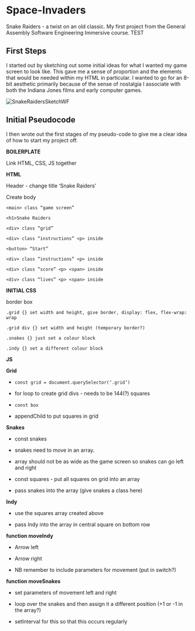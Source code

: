 # Space-Invaders
Snake Raiders - a twist on an old classic. My first project from the General Assembly Software Engineering Immersive course.
TEST

## First Steps

I started out by sketching out some initial ideas for what I wanted my game screen to look like. This gave me a sense of proportion and the elements that would be needed within my HTML in particular. I wanted to go for an 8-bit aesthetic primarily because of the sense of nostalgia I associate with both the Indiana Jones films and early computer games.

![SnakeRaidersSketchWF](https://user-images.githubusercontent.com/63468223/136580421-8c7192c6-74c9-423d-845a-8712cd598266.jpg)


## Initial Pseudocode

I then wrote out the first stages of my pseudo-code to give me a clear idea of how to start my project off.

**BOILERPLATE**

Link HTML, CSS, JS together



**HTML**

Header - change title ‘Snake Raiders’

Create body

`<main> class “game screen”`

`<h1>Snake Raiders`

`<div> class “grid”`

`<div> class “instructions” <p> inside`

`<button> “Start”`

`<div> class “instructions” <p> inside`

`<div> class “score” <p> <span> inside`

`<div> class “lives” <p> <span> inside`



**INITIAL CSS**

border box

`.grid {} set width and height, give border, display: flex, flex-wrap: wrap`

`.grid div {} set width and height (temporary border?)`

`.snakes {} just set a colour block`

`.indy {} set a different colour block`


**JS**

**Grid**

- `const grid = document.querySelector(‘.grid’)`

- for loop to create grid divs - needs to be 144(?) squares

- `const box`

- appendChild to put squares in grid


**Snakes**

- const snakes

- snakes need to move in an array.

- array should not be as wide as the game screen so snakes can go left and right


- const squares - put all squares on grid into an array

- pass snakes into the array (give snakes a class here)


**Indy**

- use the squares array created above

- pass Indy into the array in central square on bottom row


**function moveIndy**

- Arrow left 

- Arrow right

- NB remember to include parameters for movement (put in switch?)


**function moveSnakes**

- set parameters of movement left and right

- loop over the snakes and then assign it a different position (+1 or -1 in the array?)

- setInterval for this so that this occurs regularly



